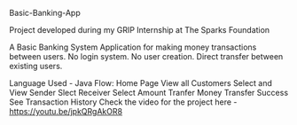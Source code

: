Basic-Banking-App

Project developed during my GRIP Internship at The Sparks Foundation

A Basic Banking System Application for making money transactions between users. No login system. No user creation. Direct transfer between existing users.

Language Used - Java
Flow:
Home Page
View all Customers
Select and View Sender
Slect Receiver
Select Amount
Tranfer Money
Transfer Success
See Transaction History
Check the video for the project here - https://youtu.be/jpkQRgAkOR8
